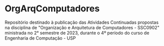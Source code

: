 # OrgArqComputadores
Repositório destinado à publicação das Atividades Continuadas propostas na disciplina de "Organização e Arquitetura de Computadores - SSC0902" ministrada no 2° semestre de 2023, durante o 4º período do curso de Engenharia de Computação - USP
